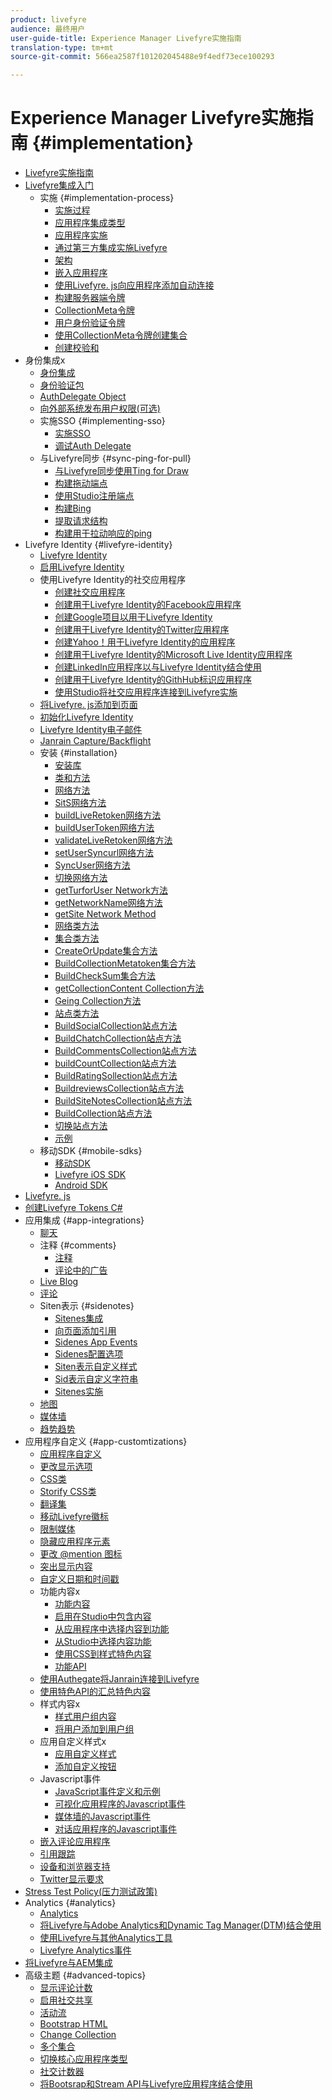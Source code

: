 ```yaml
---
product: livefyre
audience: 最终用户
user-guide-title: Experience Manager Livefyre实施指南
translation-type: tm+mt
source-git-commit: 566ea2587f101202045488e9f4edf73ece100293

---
```



# Experience Manager Livefyre实施指南 {#implementation}

+ [Livefyre实施指南](home.md)
+ [Livefyre集成入门](c-getting-started/c-getting-started.md)
   + 实施 {#implementation-process}
      + [实施过程](c-getting-started/c-implementation-process/c-implementation-process.md)
      + [应用程序集成类型](c-getting-started/c-implementation-process/c-app-integration-types.md)
      + [应用程序实施](c-getting-started/designer-app-implementation.md)
      + [通过第三方集成实施Livefyre](c-app-integrations/implement-livefyre-3rd-party.md)
      + [架构](c-getting-started/c-implementation-process/c-architecture.md)
      + [嵌入应用程序](c-getting-started/c-implementation-process/c-using-livefyre.js-to-create-customize-and-use-apps-on-your-site.md)
      + [使用Livefyre. js向应用程序添加自动连接](c-getting-started/c-implementation-process/c-add-authetication-to-an-app-using-livefyre.js.md)
      + [构建服务器端令牌](c-getting-started/c-implementation-process/c-build-server-side-tokens.md)
      + [CollectionMeta令牌](c-getting-started/c-implementation-process/c-collectionmeta-tokent.md)
      + [用户身份验证令牌](c-getting-started/c-implementation-process/c-user-auth-token.md)
      + [使用CollectionMeta令牌创建集合](t-create-a-collectionmeta-token.md)
      + [创建校验和](c-creating-a-checksum.md)
+ 身份集成x
   + [身份集成](t-about-identity-integration/t-about-identity-integration.md)
   + [身份验证包](t-about-identity-integration/c-authorization-package.md)
   + [AuthDelegate Object](t-about-identity-integration/c-building-an-auth-delegate.md)
   + [向外部系统发布用户权限(可选)](t-about-identity-integration/c-posting-user-permissions-to-external-systems.md)
   + 实施SSO {#implementing-sso}
      + [实施SSO](t-about-identity-integration/c-implementing-sso/c-implementing-sso.md)
      + [调试Auth Delegate](t-about-identity-integration/c-implementing-sso/c-debugging-auth.md)
   + 与Livefyre同步 {#sync-ping-for-pull}
      + [与Livefyre同步使用Ting for Draw](t-about-identity-integration/t-sync-with-livefyre-using-ping-for-pull/t-sync-with-livefyre-using-ping-for-pull.md)
      + [构建拖动端点](t-about-identity-integration/t-sync-with-livefyre-using-ping-for-pull/t-build-the-pull-endpoint.md)
      + [使用Studio注册端点](t-about-identity-integration/t-sync-with-livefyre-using-ping-for-pull/c-register-the-endpoint-with-studio.md)
      + [构建Bing](t-about-identity-integration/t-sync-with-livefyre-using-ping-for-pull/t-build-the-ping.md)
      + [提取请求结构](t-about-identity-integration/t-sync-with-livefyre-using-ping-for-pull/t-pull-request-structure.md)
      + [构建用于拉动响应的ping](t-about-identity-integration/t-sync-with-livefyre-using-ping-for-pull/c-build-the-ping-for-pull-response.md)
+ Livefyre Identity {#livefyre-identity}
   + [Livefyre Identity](c-livefyre-identity-comp/c-livefyre-identity-comp.md)
   + [启用Livefyre Identity](c-livefyre-identity-comp/t-enable-livefyre-identity.md)
   + 使用Livefyre Identity的社交应用程序
      + [创建社交应用程序](c-livefyre-identity-comp/t-create-your-social-apps.md)
      + [创建用于Livefyre Identity的Facebook应用程序](c-livefyre-identity-comp/t-create-a-facebook-app-for-use-with-livefyre-identity.md)
      + [创建Google项目以用于Livefyre Identity](c-livefyre-identity-comp/t-create-a-google-project-for-use-with-livefyre-identity.md)
      + [创建用于Livefyre Identity的Twitter应用程序](c-livefyre-identity-comp/t-create-a-twitter-app-for-use-with-livefyre-identity.md)
      + [创建Yahoo！用于Livefyre Identity的应用程序](c-livefyre-identity-comp/t-create-a-yahoo-app-for-use-with-livefyre-identity.md)
      + [创建用于Livefyre Identity的Microsoft Live Identity应用程序](c-livefyre-identity-comp/t-create-a-microsoft-live-id-app-for-use-with-livefyre-identity.md)
      + [创建LinkedIn应用程序以与Livefyre Identity结合使用](c-livefyre-identity-comp/t-create-a-linkedin-app-for-use-with-livefyre-identity.md)
      + [创建用于Livefyre Identity的GithHub标识应用程序](c-livefyre-identity-comp/c-create-a-github-identity.md)
      + [使用Studio将社交应用程序连接到Livefyre实施](c-livefyre-identity-comp/t-using-studio-to-connect-your-social-apps-to-your-livefyre-implementation.md)
   + [将Livefyre. js添加到页面](c-livefyre-identity-comp/t-add-livefyre.js-to-the-page.md)
   + [初始化Livefyre Identity](c-livefyre-identity-comp/t-initialize-livefyre-identity.md)
   + [Livefyre Identity电子邮件](c-livefyre-identity-comp/c-emails-for-livefyre-identity.md)
   + [Janrain Capture/Backflight](c-livefyre-identity-comp/c-janrain-capture-backplane-comp.md)
   + 安装 {#installation}
      + [安装库](c-installing-libraries/c-installing-libraries.md)
      + [类和方法](c-installing-libraries/c-methods-livefyre.md)
      + [网络方法](c-installing-libraries/c-network-methods.md)
      + [SitS网络方法](c-installing-libraries/r-setssl-method.md)
      + [buildLiveRetoken网络方法](c-installing-libraries/r-buildlivefyretoken-method.md)
      + [buildUserToken网络方法](c-installing-libraries/r-builduserauthtoken-method.md)
      + [validateLiveRetoken网络方法](c-installing-libraries/c-validatelivefyretoken-network-method.md)
      + [setUserSyncurl网络方法](c-installing-libraries/r-setusersyncurl-method.md)
      + [SyncUser网络方法](c-installing-libraries/r-syncuser-method.md)
      + [切换网络方法](c-installing-libraries/r-geturn-method.md)
      + [getTurforUser Network方法](c-installing-libraries/r-geturnforuser-method.md)
      + [getNetworkName网络方法](c-installing-libraries/r-getnetworkname-method.md)
      + [getSite Network Method](c-installing-libraries/r-getsite-method.md)
      + [网络类方法](c-installing-libraries/c-network-class-methods.md)
      + [集合类方法](c-installing-libraries/c-collection-methods.md)
      + [CreateOrUpdate集合方法](c-installing-libraries/r-createorupdate-collection-method.md)
      + [BuildCollectionMetatoken集合方法](c-installing-libraries/r-buildcollectionmetatoken-collection-method.md)
      + [BuildCheckSum集合方法](c-installing-libraries/r-buildchecksum-collection-method.md)
      + [getCollectionContent Collection方法](c-installing-libraries/t-getcollectioncontent-collection-method.md)
      + [Geing Collection方法](c-installing-libraries/r-geturn-collection-method.md)
      + [站点类方法](c-installing-libraries/c-site-methods.md)
      + [BuildSocialCollection站点方法](c-installing-libraries/r-buildblogcollection-site-method.md)
      + [BuildChatchCollection站点方法](c-installing-libraries/r-buildchatcollection-site-method.md)
      + [BuildCommentsCollection站点方法](c-installing-libraries/r-buildcommentscollection-site-method.md)
      + [buildCountCollection站点方法](c-installing-libraries/r-buildcountingcollection-site-method.md)
      + [BuildRatingSollection站点方法](c-installing-libraries/r-buildratingscollection-site-method.md)
      + [BuildreviewsCollection站点方法](c-installing-libraries/r-buildreviewscollection-site-method.md)
      + [BuildSiteNotesCollection站点方法](c-installing-libraries/r-buildsitenotescollection-site-method.md)
      + [BuildCollection站点方法](c-installing-libraries/r-buildcollection-site-method.md)
      + [切换站点方法](c-installing-libraries/r-geturn-site-method.md)
      + [示例](c-installing-libraries/c-libraries-examples.md)
   + 移动SDK {#mobile-sdks}
      + [移动SDK](c-mobile-sdks/c-mobile-sdks.md)
      + [Livefyre iOS SDK](c-mobile-sdks/c-livefyre-ios-sdk.md)
      + [Android SDK](c-mobile-sdks/c-android-sdk.md)
+ [Livefyre. js](c-livefyre.js.md)
+ [创建Livefyre Tokens C#](c-creating-livefyre-tokens-c-.md)
+ 应用集成 {#app-integrations}
   + [聊天](c-app-integrations/c-app-integratios-chat.md)
   + 注释 {#comments}
      + [注释](c-app-integrations/c-comments-integration/c-comments-integration.md)
      + [评论中的广告](c-app-integrations/c-comments-integration/c-ads-in-comments-integration.md)
   + [Live Blog](c-app-integrations/c-live-blog-integration.md)
   + [评论](c-app-integrations/c-reviews-integration.md)
   + Siten表示 {#sidenotes}
      + [Sitenes集成](c-app-integrations/c-sidenotes-integration/r-sidenotes-integration.md)
      + [向页面添加引用](c-app-integrations/c-sidenotes-integration/r-adding-sidenotes-to-a-page.md)
      + [Sidenes App Events](c-app-integrations/c-sidenotes-integration/r-app-events.md)
      + [Sidenes配置选项](c-app-integrations/c-sidenotes-integration/r-configuration-options.md)
      + [Siten表示自定义样式](c-app-integrations/c-sidenotes-integration/r-custom-styles.md)
      + [Sid表示自定义字符串](c-app-integrations/c-sidenotes-integration/r-custom-strings.md)
      + [Sitenes实施](c-app-integrations/c-sidenotes-integration/r-sidenotes-implementation.md)
   + [地图](c-app-integrations/c-map-integration.md)
   + [媒体墙](c-app-integrations/c-media-wall-integration.md)
   + [趋势趋势](c-app-integrations/c-trending-integration.md)
+ 应用程序自定义 {#app-customtizations}
   + [应用程序自定义](c-app-customizations/c-app-customizations.md)
   + [更改显示选项](c-app-customizations/c-change-display-options.md)
   + [CSS类](c-app-customizations/c-css-classes.md)
   + [Storify CSS类](c-app-customizations/c-storify-css-classes.md)
   + [翻译集](c-app-customizations/c-translation-sets.md)
   + [移动Livefyre徽标](c-app-customizations/c-move-the-livefyre-logo.md)
   + [限制媒体](c-app-customizations/c-restrict-media.md)
   + [隐藏应用程序元素](c-app-customizations/c-hide-app-elements.md)
   + [更改 @mention 图标](c-app-customizations/c-change-mention-icon.md)
   + [突出显示内容](c-app-customizations/c-highlight-content.md)
   + [自定义日期和时间戳](c-app-customizations/c-date-time-stamp.md)
   + 功能内容x
      + [功能内容](c-app-customizations/t-feature-content.md)
      + [启用在Studio中包含内容](c-app-customizations/t-enable-featuring-content-in-studio.md)
      + [从应用程序中选择内容到功能](c-app-customizations/t-select-content-to-feature.md)
      + [从Studio中选择内容功能](c-app-customizations/t-select-content-to-feature-from-studio.md)
      + [使用CSS到样式特色内容](c-app-customizations/c-use-css-to-style-featured-content.md)
      + [功能API](c-app-customizations/c-feature-apis.md)
   + [使用Authegate将Janrain连接到Livefyre](c-app-customizations/c-connecting-janrain-to-livefyre-using-authdelegate.md)
   + [使用特色API的汇总特色内容](c-app-customizations/c-aggregated-featured-content-using-the-featured-apis.md)
   + 样式内容x
      + [样式用户组内容](c-app-customizations/c-style-user-group-content.md)
      + [将用户添加到用户组](c-app-customizations/c-adding-users-to-groups.md)
   + 应用自定义样式x
      + [应用自定义样式](c-app-customizations/c-applying-custom-styles-.md)
      + [添加自定义按钮](c-app-customizations/t-add-custom-buttons.md)
   + Javascript事件
      + [JavaScript事件定义和示例](c-app-customizations/c-javascript-events.md)
      + [可视化应用程序的Javascript事件](c-app-customizations/c-javascript-events-for-visualization-apps.md)
      + [媒体墙的Javascript事件](c-app-customizations/c-javascript-events-media-wall.md)
      + [对话应用程序的Javascript事件](c-app-customizations/c-javascript-events-for-conversation-apps.md)
   + [嵌入评论应用程序](c-app-customizations/c-embed-a-comments-app.md)
   + [引用跟踪](c-app-customizations/c-referral-tracking.md)
   + [设备和浏览器支持](c-app-customizations/c-device-and-browser-support.md)
   + [Twitter显示要求](c-app-customizations/c-twitter-display-requirements.md)
+ [Stress Test Policy(压力测试政策)](c-stress-test-policy.md)
+ Analytics {#analytics}
   + [Analytics](livefyre-analytics/livefyre-analytics.md)
   + [将Livefyre与Adobe Analytics和Dynamic Tag Manager(DTM)结合使用](livefyre-analytics/c-use-livefyre-with-adobe-analytics.md)
   + [使用Livefyre与其他Analytics工具](livefyre-analytics/c-livefyre-analytics.md)
   + [Livefyre Analytics事件](livefyre-analytics/c-livefyre-analytics-events.md)
+ [将Livefyre与AEM集成](c-livefyre-aem-integration.md)
+ 高级主题 {#advanced-topics}
   + [显示评论计数](c-advanced-topics/t-display-comment-count.md)
   + [启用社交共享](c-advanced-topics/c-enabling-social-sharing.md)
   + [活动流](c-advanced-topics/c-activity-stream.md)
   + [Bootstrap HTML](c-advanced-topics/c-bootstrap-html.md)
   + [Change Collection](c-advanced-topics/c-change-collection.md)
   + [多个集合](c-advanced-topics/c-multiple-collections.md)
   + [切换核心应用程序类型](c-advanced-topics/c-switch-core-app-types.md)
   + [社交计数器](c-advanced-topics/c-social-counter.md)
   + [将Bootsrap和Stream API与Livefyre应用程序结合使用](c-advanced-topics/bootstrap-stream-api.md)
